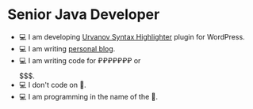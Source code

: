 
Senior Java Developer
=====================
- 💻 I am developing [Urvanov Syntax Highlighter](https://wordpress.org/plugins/urvanov-syntax-highlighter/) plugin for WordPress.
- 💻 I am writing [personal blog](https://urvanov.ru).
- 💻 I am writing code for ₽₽₽₽₽₽₽ or $$$$$$$.
- 💻 I don't code on 🐍.
- 💻 I am programming in the name of the 🌙.



